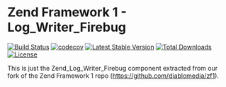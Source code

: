 Zend Framework 1 - Log_Writer_Firebug
============================
[![Build Status](https://travis-ci.com/diablomedia/zf1-log-writer-firebug.svg?branch=master)](https://travis-ci.com/diablomedia/zf1-log-writer-firebug)
[![codecov](https://codecov.io/gh/diablomedia/zf1-log-writer-firebug/branch/master/graph/badge.svg)](https://codecov.io/gh/diablomedia/zf1-log-writer-firebug)
[![Latest Stable Version](https://poser.pugx.org/diablomedia/zendframework1-log-writer-firebug/v/stable)](https://packagist.org/packages/diablomedia/zendframework1-log-writer-firebug)
[![Total Downloads](https://poser.pugx.org/diablomedia/zendframework1-log-writer-firebug/downloads)](https://packagist.org/packages/diablomedia/zendframework1-log-writer-firebug)
[![License](https://poser.pugx.org/diablomedia/zendframework1-log-writer-firebug/license)](https://packagist.org/packages/diablomedia/zendframework1-log-writer-firebug)

This is just the Zend_Log_Writer_Firebug component extracted from our fork of the Zend Framework 1 repo (https://github.com/diablomedia/zf1).
